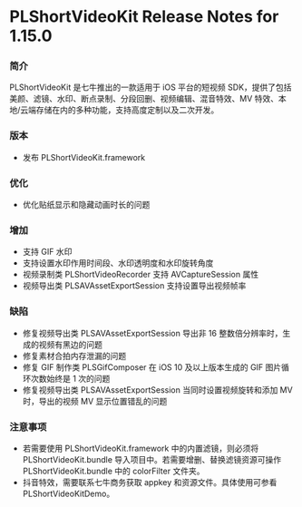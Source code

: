 # PLShortVideoKit Release Notes for 1.15.0

### 简介
PLShortVideoKit 是七牛推出的一款适用于 iOS 平台的短视频 SDK，提供了包括美颜、滤镜、水印、断点录制、分段回删、视频编辑、混音特效、MV 特效、本地/云端存储在内的多种功能，支持高度定制以及二次开发。

### 版本
- 发布 PLShortVideoKit.framework

### 优化
- 优化贴纸显示和隐藏动画时长的问题

### 增加
- 支持 GIF 水印
- 支持设置水印作用时间段、水印透明度和水印旋转角度
- 视频录制类 PLShortVideoRecorder 支持 AVCaptureSession 属性
- 视频导出类 PLSAVAssetExportSession 支持设置导出视频帧率

### 缺陷
- 修复视频导出类 PLSAVAssetExportSession 导出非 16 整数倍分辨率时，生成的视频有黑边的问题
- 修复素材合拍内存泄漏的问题
- 修复 GIF 制作类 PLSGifComposer 在 iOS 10 及以上版本生成的 GIF 图片循环次数始终是 1 次的问题
- 修复视频导出类 PLSAVAssetExportSession 当同时设置视频旋转和添加 MV 时，导出的视频 MV 显示位置错乱的问题
   
### 注意事项
- 若需要使用 PLShortVideoKit.framework 中的内置滤镜，则必须将 PLShortVideoKit.bundle 导入项目中。若需要增删、替换滤镜资源可操作 PLShortVideoKit.bundle 中的 colorFilter 文件夹。
- 抖音特效，需要联系七牛商务获取 appkey 和资源文件。具体使用可参看 PLShortVideoKitDemo。

